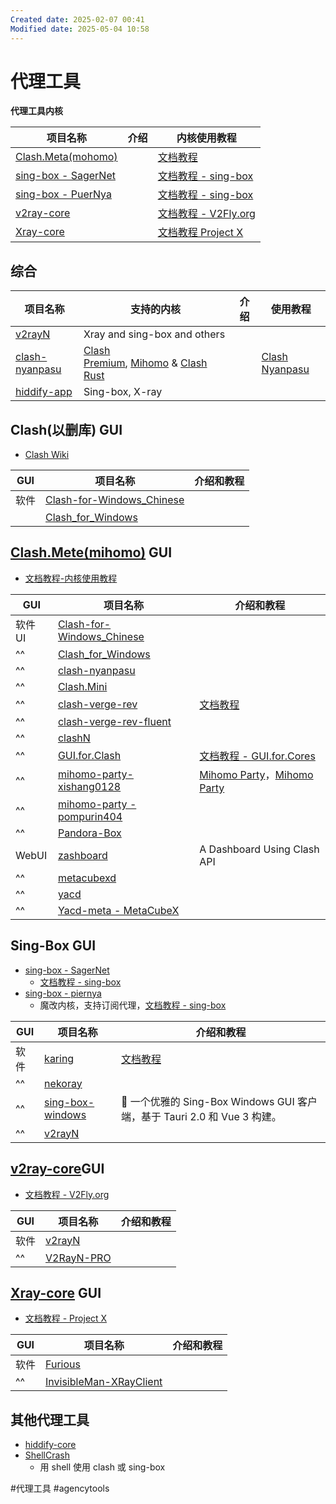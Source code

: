 ```yaml
---
Created date: 2025-02-07 00:41
Modified date: 2025-05-04 10:58
---
```

# 代理工具

**代理工具内核**

| 项目名称                                                        | 介绍  | 内核使用教程                                            |
| ----------------------------------------------------------- | --- | ------------------------------------------------- |
| [Clash.Meta(mohomo)](https://wiki.metacubex.one/)           |     | [文档教程](https://wiki.metacubex.one/)               |
| [sing-box - SagerNet](https://github.com/SagerNet/sing-box) |     | [文档教程 - sing-box](https://sing-box.sagernet.org/) |
| [sing-box - PuerNya](https://github.com/PuerNya/sing-box)   |     | [文档教程 - sing-box](https://sing-box.sagernet.org/) |
| [v2ray-core](https://github.com/v2fly/v2ray-core)           |     | [文档教程 - V2Fly.org](https://www.v2fly.org/)        |
| [Xray-core](https://github.com/XTLS/Xray-core)              |     | [文档教程 Project X](https://xtls.github.io/)         |

## 综合

| 项目名称                                                            | 支持的内核                                                                                                                                                 | 介绍  | 使用教程                                           |
| --------------------------------------------------------------- | ----------------------------------------------------------------------------------------------------------------------------------------------------- | --- | ---------------------------------------------- |
| [v2rayN](https://github.com/2dust/v2rayN)                       | Xray and sing-box and others                                                                                                                          |     |                                                |
| [clash-nyanpasu](https://github.com/LibNyanpasu/clash-nyanpasu) | [Clash Premium](https://github.com/Dreamacro/clash), [Mihomo](https://github.com/MetaCubeX/mihomo) & [Clash Rust](https://github.com/Watfaq/clash-rs) |     | [Clash Nyanpasu](https://nyanpasu.elaina.moe/) |
| [hiddify-app](https://github.com/hiddify/hiddify-app)           | Sing-box, X-ray                                                                                                                                       |     |                                                |

## Clash(以删库) GUI
- [Clash Wiki](https://clash.wiki/)

| GUI | 项目名称                                                                             | 介绍和教程 |
| --- | -------------------------------------------------------------------------------- | ----- |
| 软件  | [Clash-for-Windows_Chinese](https://github.com/Z-Siqi/Clash-for-Windows_Chinese) |       |
|     | [Clash_for_Windows](https://github.com/clashdownload/Clash_for_Windows)          |       |

## [Clash.Mete(mihomo)](https://github.com/MetaCubeX/mihomo) GUI
- [文档教程-内核使用教程](https://wiki.metacubex.one/)

| GUI   | 项目名称                                                                                | 介绍和教程                                                                          |
| ----- | ----------------------------------------------------------------------------------- | ------------------------------------------------------------------------------ |
| 软件 UI | [Clash-for-Windows_Chinese](https://github.com/Z-Siqi/Clash-for-Windows_Chinese)    |                                                                                |
| ^^    | [Clash_for_Windows](https://github.com/clashdownload/Clash_for_Windows)             |                                                                                |
| ^^    | [clash-nyanpasu](https://github.com/LibNyanpasu/clash-nyanpasu)                     |                                                                                |
| ^^    | [Clash.Mini](https://github.com/MetaCubeX/Clash.Mini)                               |                                                                                |
| ^^    | [clash-verge-rev](https://github.com/clash-verge-rev/clash-verge-rev)               | [文档教程](https://clashvergerev.com/)                                             |
| ^^    | [clash-verge-rev-fluent](https://github.com/Daydreamer-riri/clash-verge-rev-fluent) |                                                                                |
| ^^    | [clashN](https://github.com/2dust/clashN)                                           |                                                                                |
| ^^    | [GUI.for.Clash](https://github.com/GUI-for-Cores/GUI.for.Clash)                     | [文档教程 - GUI.for.Cores](https://gui-for-cores.github.io/zh/)                    |
| ^^    | [mihomo-party- xishang0128](https://github.com/xishang0128/mihomo-party)            | [Mihomo Party](https://mihomo.party/)，[Mihomo Party](https://mihomoparty.org/) |
| ^^    | [mihomo-party - pompurin404](https://github.com/pompurin404/mihomo-party)           |                                                                                |
| ^^    | [Pandora-Box](https://github.com/snakem982/Pandora-Box)                             |                                                                                |
| WebUI | [zashboard](https://github.com/Zephyruso/zashboard)                                 | A Dashboard Using Clash API                                                    |
| ^^    | [metacubexd](https://github.com/MetaCubeX/metacubexd)                               |                                                                                |
| ^^    | [yacd](https://github.com/haishanh/yacd)                                            |                                                                                |
| ^^    | [Yacd-meta - MetaCubeX](https://github.com/MetaCubeX/Yacd-meta)                     |                                                                                |

## Sing-Box GUI
- [sing-box - SagerNet](https://github.com/SagerNet/sing-box)
	- [文档教程 - sing-box](https://sing-box.sagernet.org/zh/)
- [sing-box - piernya](https://github.com/PuerNya/sing-box)
	- 魔改内核，支持订阅代理，[文档教程 - sing-box](https://sing-box.sagernet.org/zh/)

| GUI | 项目名称                                                              | 介绍和教程                                                      |
| --- | ----------------------------------------------------------------- | ---------------------------------------------------------- |
| 软件  | [karing](https://github.com/KaringX/karing)                       | [文档教程](https://karing.app/)                                |
| ^^  | [nekoray](https://github.com/MatsuriDayo/nekoray)                 |                                                            |
| ^^  | [sing-box-windows](https://github.com/xinggaoya/sing-box-windows) | 🚀 一个优雅的 Sing-Box Windows GUI 客户端，基于 Tauri 2.0 和 Vue 3 构建。 |
| ^^  | [v2rayN](https://github.com/2dust/v2rayN)                         |                                                            |

## [v2ray-core](https://github.com/v2fly/v2ray-core)GUI
- [文档教程 - V2Fly.org](https://www.v2fly.org/)

| GUI | 项目名称                                                    | 介绍和教程 |
| --- | ------------------------------------------------------- | ----- |
| 软件  | [v2rayN](https://github.com/2dust/v2rayN)               |       |
| ^^  | [V2RayN-PRO](https://github.com/lowercase78/V2RayN-PRO) |       |

## [Xray-core](https://github.com/XTLS/Xray-core) GUI
- [文档教程 - Project X](https://xtls.github.io/)

| GUI | 项目名称                                                                                  | 介绍和教程 |
| --- | ------------------------------------------------------------------------------------- | ----- |
| 软件  | [Furious](https://github.com/LorenEteval/Furious)                                     |       |
| ^^  | [InvisibleMan-XRayClient](https://github.com/InvisibleManVPN/InvisibleMan-XRayClient) |       |

## 其他代理工具
- [hiddify-core](https://github.com/hiddify/hiddify-core)
- [ShellCrash](https://github.com/juewuy/ShellCrash)
	- 用 shell 使用 clash 或 sing-box

#代理工具 #agencytools